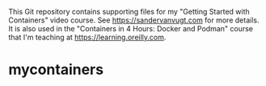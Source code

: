 This Git repository contains supporting files for my "Getting Started with Containers" video course. See https://sandervanvugt.com for more details. It is also used in the "Containers in 4 Hours: Docker and Podman" course that I'm teaching at https://learning.oreilly.com.
# mycontainers
